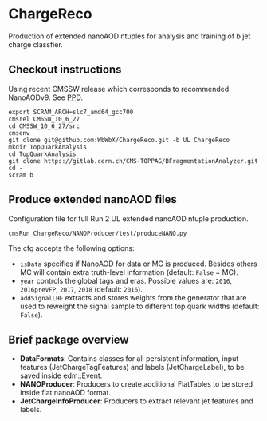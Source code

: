 # ChargeReco

Production of extended nanoAOD ntuples for analysis and training of b jet charge classfier.


## Checkout instructions

Using recent CMSSW release which corresponds to recommended NanoAODv9. See [PPD](https://twiki.cern.ch/twiki/bin/view/CMS/PdmVRun2LegacyAnalysis).
```
export SCRAM_ARCH=slc7_amd64_gcc700
cmsrel CMSSW_10_6_27
cd CMSSW_10_6_27/src
cmsenv
git clone git@github.com:WbWbX/ChargeReco.git -b UL ChargeReco
mkdir TopQuarkAnalysis
cd TopQuarkAnalysis
git clone https://gitlab.cern.ch/CMS-TOPPAG/BFragmentationAnalyzer.git
cd -
scram b
```


## Produce extended nanoAOD files

Configuration file for full Run 2 UL extended nanoAOD ntuple production.

```
cmsRun ChargeReco/NANOProducer/test/produceNANO.py
```

The cfg accepts the following options:
* `isData` specifies if NanoAOD for data or MC is produced. Besides others MC will contain extra truth-level information (default: `False` = MC).
* `year` controls the global tags and eras. Possible values are: `2016`, `2016preVFP`, `2017`, `2018` (default: `2016`).
* `addSignalLHE` extracts and stores weights from the generator that are used to reweight the signal sample to different top quark widths (default: `False`).


## Brief package overview

* **DataFormats**: Contains classes for all persistent information, input features (JetChargeTagFeatures) and labels (JetChargeLabel), to be saved inside edm::Event.
* **NANOProducer**: Producers to create additional FlatTables to be stored inside flat nanoAOD format.
* **JetChargeInfoProducer**: Producers to extract relevant jet features and labels.


